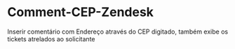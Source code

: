 # Comment-CEP-Zendesk
Inserir comentário com Endereço através do CEP digitado, também exibe os tickets atrelados ao solicitante
